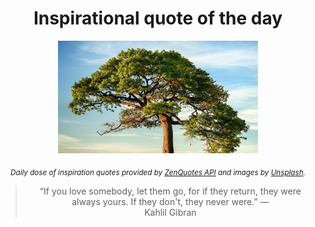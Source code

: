 
<div align="center">

# Inspirational quote of the day

<img src="./data/photo.jpeg" alt="Beautiful nature photo" width="320" height="180">

<sub><i>Daily dose of inspiration quotes provided by [ZenQuotes API](https://zenquotes.io/) and images by [Unsplash](https://unsplash.com/).</i></sub>


<blockquote>&ldquo;If you love somebody, let them go, for if they return, they were always yours. If they don't, they never were.&rdquo; &mdash; <footer>Kahlil Gibran</footer></blockquote>

</div>
